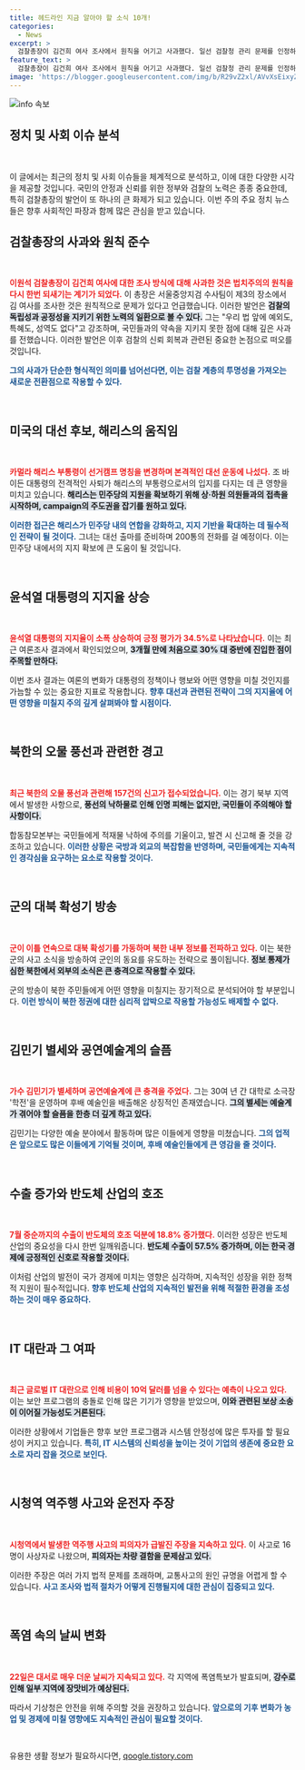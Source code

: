 ```yaml
---
title: 헤드라인 지금 알아야 할 소식 10개!
categories:
  - News
excerpt: >
  검찰총장이 김건희 여사 조사에서 원칙을 어기고 사과했다. 일선 검찰청 관리 문제를 인정하며 국민에게 깊이 사과한 이원석 총장의 발언이 파장을 일으키고 있다. 클릭해 확인해 보세요!
feature_text: >
  검찰총장이 김건희 여사 조사에서 원칙을 어기고 사과했다. 일선 검찰청 관리 문제를 인정하며 국민에게 깊이 사과한 이원석 총장의 발언이 파장을 일으키고 있다. 클릭해 확인해 보세요!
image: 'https://blogger.googleusercontent.com/img/b/R29vZ2xl/AVvXsEixyZcFfHzMRdzZMjFBmAUKJYCLCGyLL1o632UiGVXcaFdKo_bkvkuCioo0uUKlGfBVcT3P84aROyZIXSBEx3Aw5nCQ3pTgDom1WDC4m8eifvWiAmWEEVb4x6G_l8C0QH225ldMjyaFvpxGEBGNO37VmDTDMHGhJPq73UglMfDca1-0aw/s1600/blogspot.png'
---
```


<p><img src="https://blogger.googleusercontent.com/img/b/R29vZ2xl/AVvXsEixyZcFfHzMRdzZMjFBmAUKJYCLCGyLL1o632UiGVXcaFdKo_bkvkuCioo0uUKlGfBVcT3P84aROyZIXSBEx3Aw5nCQ3pTgDom1WDC4m8eifvWiAmWEEVb4x6G_l8C0QH225ldMjyaFvpxGEBGNO37VmDTDMHGhJPq73UglMfDca1-0aw/s1600/blogspot.png" alt="info 속보" /></p>

<h2 data-ke-size="size26">정치 및 사회 이슈 분석</h2>

<p data-ke-size="size16">&nbsp;</p> 

<p>이 글에서는 최근의 정치 및 사회 이슈들을 체계적으로 분석하고, 이에 대한 다양한 시각을 제공할 것입니다. 국민의 안정과 신뢰를 위한 정부와 검찰의 노력은 종종 중요한데, 특히 검찰총장의 발언이 또 하나의 큰 화제가 되고 있습니다. 이번 주의 주요 정치 뉴스들은 향후 사회적인 파장과 함께 많은 관심을 받고 있습니다. </p>

<h2 data-ke-size="size26">검찰총장의 사과와 원칙 준수</h2>

<p data-ke-size="size16">&nbsp;</p> 

<p><b><span style="color: #ee2323;">이원석 검찰총장이 김건희 여사에 대한 조사 방식에 대해 사과한 것은 법치주의의 원칙을 다시 한번 되새기는 계기가 되었다.</span></b> 이 총장은 서울중앙지검 수사팀이 제3의 장소에서 김 여사를 조사한 것은 원칙적으로 문제가 있다고 언급했습니다. 이러한 발언은 <b><span style="background-color: #21538527;">검찰의 독립성과 공정성을 지키기 위한 노력의 일환으로 볼 수 있다.</span></b> 그는 "우리 법 앞에 예외도, 특혜도, 성역도 없다"고 강조하며, 국민들과의 약속을 지키지 못한 점에 대해 깊은 사과를 전했습니다. 이러한 발언은 이후 검찰의 신뢰 회복과 관련된 중요한 논점으로 떠오를 것입니다.</p>

<p><b><span style="color: #1a5490;">그의 사과가 단순한 형식적인 의미를 넘어선다면, 이는 검찰 계층의 투명성을 가져오는 새로운 전환점으로 작용할 수 있다.</span></b></p>

<p data-ke-size="size16">&nbsp;</p>

<h2 data-ke-size="size26">미국의 대선 후보, 해리스의 움직임</h2>

<p data-ke-size="size16">&nbsp;</p> 

<p><b><span style="color: #ee2323;">카멀라 해리스 부통령이 선거캠프 명칭을 변경하며 본격적인 대선 운동에 나섰다.</span></b> 조 바이든 대통령의 전격적인 사퇴가 해리스의 부통령으로서의 입지를 다지는 데 큰 영향을 미치고 있습니다. <b><span style="background-color: #21538527;">해리스는 민주당의 지원을 확보하기 위해 상·하원 의원들과의 접촉을 시작하며, campaign의 주도권을 잡기를 원하고 있다.</span></b> </p>

<p><b><span style="color: #1a5490;">이러한 접근은 해리스가 민주당 내의 연합을 강화하고, 지지 기반을 확대하는 데 필수적인 전략이 될 것이다.</span></b> 그녀는 대선 출마를 준비하며 200통의 전화를 걸 예정이다. 이는 민주당 내에서의 지지 확보에 큰 도움이 될 것입니다.</p>

<p data-ke-size="size16">&nbsp;</p>

<h2 data-ke-size="size26">윤석열 대통령의 지지율 상승</h2>

<p data-ke-size="size16">&nbsp;</p> 

<p><b><span style="color: #ee2323;">윤석열 대통령의 지지율이 소폭 상승하여 긍정 평가가 34.5%로 나타났습니다.</span></b> 이는 최근 여론조사 결과에서 확인되었으며, <b><span style="background-color: #21538527;">3개월 만에 처음으로 30% 대 중반에 진입한 점이 주목할 만하다.</span></b> </p>

<p>이번 조사 결과는 여론의 변화가 대통령의 정책이나 행보와 어떤 영향을 미칠 것인지를 가늠할 수 있는 중요한 지표로 작용합니다. <b><span style="color: #1a5490;">향후 대선과 관련된 전략이 그의 지지율에 어떤 영향을 미칠지 주의 깊게 살펴봐야 할 시점이다.</span></b></p>

<p data-ke-size="size16">&nbsp;</p>

<h2 data-ke-size="size26">북한의 오물 풍선과 관련한 경고</h2>

<p data-ke-size="size16">&nbsp;</p> 

<p><b><span style="color: #ee2323;">최근 북한의 오물 풍선과 관련해 157건의 신고가 접수되었습니다.</span></b> 이는 경기 북부 지역에서 발생한 사항으로, <b><span style="background-color: #21538527;">풍선의 낙하물로 인해 인명 피해는 없지만, 국민들이 주의해야 할 사항이다.</span></b> </p>

<p>합동참모본부는 국민들에게 적재물 낙하에 주의를 기울이고, 발견 시 신고해 줄 것을 강조하고 있습니다. <b><span style="color: #1a5490;">이러한 상황은 국방과 외교의 복잡함을 반영하며, 국민들에게는 지속적인 경각심을 요구하는 요소로 작용할 것이다.</span></b></p>

<p data-ke-size="size16">&nbsp;</p>

<h2 data-ke-size="size26">군의 대북 확성기 방송</h2>

<p data-ke-size="size16">&nbsp;</p> 

<p><b><span style="color: #ee2323;">군이 이틀 연속으로 대북 확성기를 가동하며 북한 내부 정보를 전파하고 있다.</span></b> 이는 북한군의 사고 소식을 방송하여 군인의 동요를 유도하는 전략으로 풀이됩니다. <b><span style="background-color: #21538527;">정보 통제가 심한 북한에서 외부의 소식은 큰 충격으로 작용할 수 있다.</span></b> </p>

<p>군의 방송이 북한 주민들에게 어떤 영향을 미칠지는 장기적으로 분석되어야 할 부분입니다. <b><span style="color: #1a5490;">이런 방식이 북한 정권에 대한 심리적 압박으로 작용할 가능성도 배제할 수 없다.</span></b></p>

<p data-ke-size="size16">&nbsp;</p>

<h2 data-ke-size="size26">김민기 별세와 공연예술계의 슬픔</h2>

<p data-ke-size="size16">&nbsp;</p> 

<p><b><span style="color: #ee2323;">가수 김민기가 별세하며 공연예술계에 큰 충격을 주었다.</span></b> 그는 30여 년 간 대학로 소극장 '학전'을 운영하며 후배 예술인을 배출해온 상징적인 존재였습니다. <b><span style="background-color: #21538527;">그의 별세는 예술계가 겪어야 할 슬픔을 한층 더 깊게 하고 있다.</span></b> </p>

<p>김민기는 다양한 예술 분야에서 활동하며 많은 이들에게 영향을 미쳤습니다. <b><span style="color: #1a5490;">그의 업적은 앞으로도 많은 이들에게 기억될 것이며, 후배 예술인들에게 큰 영감을 줄 것이다.</span></b></p>

<p data-ke-size="size16">&nbsp;</p>

<h2 data-ke-size="size26">수출 증가와 반도체 산업의 호조</h2>

<p data-ke-size="size16">&nbsp;</p> 

<p><b><span style="color: #ee2323;">7월 중순까지의 수출이 반도체의 호조 덕분에 18.8% 증가했다.</span></b> 이러한 성장은 반도체 산업의 중요성을 다시 한번 일깨워줍니다. <b><span style="background-color: #21538527;">반도체 수출이 57.5% 증가하며, 이는 한국 경제에 긍정적인 신호로 작용할 것이다.</span></b> </p>

<p>이처럼 산업의 발전이 국가 경제에 미치는 영향은 심각하며, 지속적인 성장을 위한 정책적 지원이 필수적입니다. <b><span style="color: #1a5490;">향후 반도체 산업의 지속적인 발전을 위해 적절한 환경을 조성하는 것이 매우 중요하다.</span></b></p>

<p data-ke-size="size16">&nbsp;</p>

<h2 data-ke-size="size26">IT 대란과 그 여파</h2>

<p data-ke-size="size16">&nbsp;</p> 

<p><b><span style="color: #ee2323;">최근 글로벌 IT 대란으로 인해 비용이 10억 달러를 넘을 수 있다는 예측이 나오고 있다.</span></b> 이는 보안 프로그램의 충돌로 인해 많은 기기가 영향을 받았으며, <b><span style="background-color: #21538527;">이와 관련된 보상 소송이 이어질 가능성도 거론된다.</span></b> </p>

<p>이러한 상황에서 기업들은 향후 보안 프로그램과 시스템 안정성에 많은 투자를 할 필요성이 커지고 있습니다. <b><span style="color: #1a5490;">특히, IT 시스템의 신뢰성을 높이는 것이 기업의 생존에 중요한 요소로 자리 잡을 것으로 보인다.</span></b></p>

<p data-ke-size="size16">&nbsp;</p>

<h2 data-ke-size="size26">시청역 역주행 사고와 운전자 주장</h2>

<p data-ke-size="size16">&nbsp;</p> 

<p><b><span style="color: #ee2323;">시청역에서 발생한 역주행 사고의 피의자가 급발진 주장을 지속하고 있다.</span></b> 이 사고로 16명이 사상자로 나왔으며, <b><span style="background-color: #21538527;">피의자는 차량 결함을 문제삼고 있다.</span></b> </p>

<p>이러한 주장은 여러 가지 법적 문제를 초래하며, 교통사고의 원인 규명을 어렵게 할 수 있습니다. <b><span style="color: #1a5490;">사고 조사와 법적 절차가 어떻게 진행될지에 대한 관심이 집중되고 있다.</span></b></p>

<p data-ke-size="size16">&nbsp;</p>

<h2 data-ke-size="size26">폭염 속의 날씨 변화</h2>

<p data-ke-size="size16">&nbsp;</p> 

<p><b><span style="color: #ee2323;">22일은 대서로 매우 더운 날씨가 지속되고 있다.</span></b> 각 지역에 폭염특보가 발효되며, <b><span style="background-color: #21538527;">강수로 인해 일부 지역에 장맛비가 예상된다.</span></b> </p>

<p>따라서 기상청은 안전을 위해 주의할 것을 권장하고 있습니다. <b><span style="color: #1a5490;">앞으로의 기후 변화가 농업 및 경제에 미칠 영향에도 지속적인 관심이 필요할 것이다.</span></b></p>

<p data-ke-size="size16">&nbsp;</p>
유용한 생활 정보가 필요하시다면, <a href="https://qoogle.tistory.com" rel="dofollow">qoogle.tistory.com</a>


